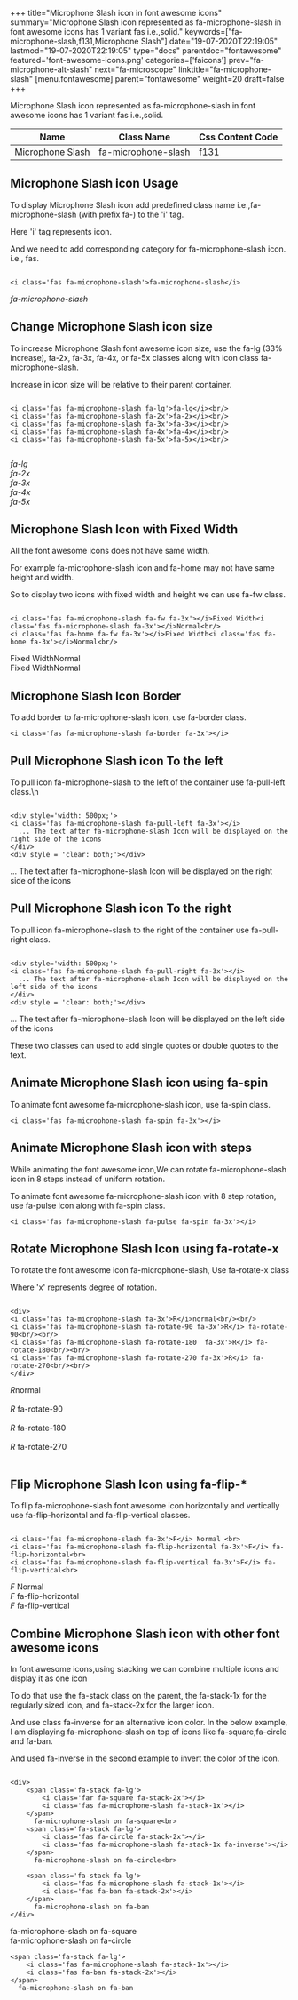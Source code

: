 +++
title="Microphone Slash icon in font awesome icons"
summary="Microphone Slash icon represented as fa-microphone-slash in font awesome icons has 1 variant fas i.e.,solid."
keywords=["fa-microphone-slash,f131,Microphone Slash"]
date="19-07-2020T22:19:05"
lastmod="19-07-2020T22:19:05"
type="docs"
parentdoc="fontawesome"
featured='font-awesome-icons.png'
categories=['faicons']
prev="fa-microphone-alt-slash"
next="fa-microscope"
linktitle="fa-microphone-slash"
[menu.fontawesome]
parent="fontawesome"
weight=20
draft=false
+++


Microphone Slash icon represented as fa-microphone-slash in font awesome icons has 1 variant fas i.e.,solid.

<div class='table-responsive'><table class='table'><thead><tr><th>Name</th><th>Class Name</th><th>Css Content Code</th></tr></thead><tbody><tr><td>Microphone Slash</td><td>fa-microphone-slash</td><td>f131</td></tr></tbody></table></div>



## Microphone Slash icon Usage

To display Microphone Slash icon add predefined class name i.e.,fa-microphone-slash (with prefix fa-) to the 'i' tag.

Here 'i' tag represents icon.

And we need to add corresponding category for fa-microphone-slash icon. i.e., fas.


```

<i class='fas fa-microphone-slash'>fa-microphone-slash</i>
```

<i class='fas fa-microphone-slash'>fa-microphone-slash</i>




## Change Microphone Slash icon size
To increase Microphone Slash font awesome icon size, use the fa-lg (33% increase), fa-2x, fa-3x, fa-4x, or fa-5x classes along with icon class fa-microphone-slash.

Increase in icon size will be relative to their parent container. 

```

<i class='fas fa-microphone-slash fa-lg'>fa-lg</i><br/>
<i class='fas fa-microphone-slash fa-2x'>fa-2x</i><br/>
<i class='fas fa-microphone-slash fa-3x'>fa-3x</i><br/>
<i class='fas fa-microphone-slash fa-4x'>fa-4x</i><br/>
<i class='fas fa-microphone-slash fa-5x'>fa-5x</i><br/>
            
```

<i class='fas fa-microphone-slash fa-lg'>fa-lg</i><br/>
<i class='fas fa-microphone-slash fa-2x'>fa-2x</i><br/>
<i class='fas fa-microphone-slash fa-3x'>fa-3x</i><br/>
<i class='fas fa-microphone-slash fa-4x'>fa-4x</i><br/>
<i class='fas fa-microphone-slash fa-5x'>fa-5x</i><br/>
            



## Microphone Slash Icon with Fixed Width 

All the font awesome icons does not have same width.

For example fa-microphone-slash icon and fa-home may not have same height and width.

So to display two icons with fixed width and height we can use fa-fw class.


```

<i class='fas fa-microphone-slash fa-fw fa-3x'></i>Fixed Width<i class='fas fa-microphone-slash fa-3x'></i>Normal<br/>
<i class='fas fa-home fa-fw fa-3x'></i>Fixed Width<i class='fas fa-home fa-3x'></i>Normal<br/>
```

<i class='fas fa-microphone-slash fa-fw fa-3x'></i>Fixed Width<i class='fas fa-microphone-slash fa-3x'></i>Normal<br/>
<i class='fas fa-home fa-fw fa-3x'></i>Fixed Width<i class='fas fa-home fa-3x'></i>Normal<br/>



## Microphone Slash Icon Border 

To add border to fa-microphone-slash icon, use fa-border class.


```
<i class='fas fa-microphone-slash fa-border fa-3x'></i>

```
<i class='fas fa-microphone-slash fa-border fa-3x'></i>





## Pull Microphone Slash icon To the left

To pull icon fa-microphone-slash to the left of the container use fa-pull-left class.\n

```

<div style='width: 500px;'>
<i class='fas fa-microphone-slash fa-pull-left fa-3x'></i>
  ... The text after fa-microphone-slash Icon will be displayed on the right side of the icons
</div>
<div style = 'clear: both;'></div>
```

<div style='width: 500px;'>
<i class='fas fa-microphone-slash fa-pull-left fa-3x'></i>
  ... The text after fa-microphone-slash Icon will be displayed on the right side of the icons
</div>
<div style = 'clear: both;'></div>




## Pull Microphone Slash icon To the right
To pull icon fa-microphone-slash to the right of the container use fa-pull-right class.

```

<div style='width: 500px;'>
<i class='fas fa-microphone-slash fa-pull-right fa-3x'></i>
  ... The text after fa-microphone-slash Icon will be displayed on the left side of the icons
</div>
<div style = 'clear: both;'></div>
```

<div style='width: 500px;'>
<i class='fas fa-microphone-slash fa-pull-right fa-3x'></i>
  ... The text after fa-microphone-slash Icon will be displayed on the left side of the icons
</div>
<div style = 'clear: both;'></div>

These two classes can used to add single quotes or double quotes to the text.


## Animate Microphone Slash icon using fa-spin
To animate font awesome fa-microphone-slash icon, use fa-spin class.

```
<i class='fas fa-microphone-slash fa-spin fa-3x'></i>
```
<i class='fas fa-microphone-slash fa-spin fa-3x'></i>




## Animate Microphone Slash icon with steps
While animating the font awesome icon,We can rotate fa-microphone-slash icon in 8 steps instead of uniform rotation.

To animate font awesome fa-microphone-slash icon with 8 step rotation, use fa-pulse icon along with fa-spin class.


```
<i class='fas fa-microphone-slash fa-pulse fa-spin fa-3x'></i>

```
<i class='fas fa-microphone-slash fa-pulse fa-spin fa-3x'></i>





## Rotate Microphone Slash Icon using fa-rotate-x
To rotate the font awesome icon fa-microphone-slash, Use fa-rotate-x class

Where 'x' represents degree of rotation.


```

<div>
<i class='fas fa-microphone-slash fa-3x'>R</i>normal<br/><br/>
<i class='fas fa-microphone-slash fa-rotate-90 fa-3x'>R</i> fa-rotate-90<br/><br/> 
<i class='fas fa-microphone-slash fa-rotate-180  fa-3x'>R</i> fa-rotate-180<br/><br/> 
<i class='fas fa-microphone-slash fa-rotate-270 fa-3x'>R</i> fa-rotate-270<br/><br/>
</div>
```

<div>
<i class='fas fa-microphone-slash fa-3x'>R</i>normal<br/><br/>
<i class='fas fa-microphone-slash fa-rotate-90 fa-3x'>R</i> fa-rotate-90<br/><br/> 
<i class='fas fa-microphone-slash fa-rotate-180  fa-3x'>R</i> fa-rotate-180<br/><br/> 
<i class='fas fa-microphone-slash fa-rotate-270 fa-3x'>R</i> fa-rotate-270<br/><br/>
</div>




## Flip Microphone Slash Icon using fa-flip-*
To flip fa-microphone-slash font awesome icon horizontally and vertically use fa-flip-horizontal and fa-flip-vertical classes. 

```

<i class='fas fa-microphone-slash fa-3x'>F</i> Normal <br>
<i class='fas fa-microphone-slash fa-flip-horizontal fa-3x'>F</i> fa-flip-horizontal<br>
<i class='fas fa-microphone-slash fa-flip-vertical fa-3x'>F</i> fa-flip-vertical<br>
```

<i class='fas fa-microphone-slash fa-3x'>F</i> Normal <br>
<i class='fas fa-microphone-slash fa-flip-horizontal fa-3x'>F</i> fa-flip-horizontal<br>
<i class='fas fa-microphone-slash fa-flip-vertical fa-3x'>F</i> fa-flip-vertical<br>




## Combine Microphone Slash icon with other font awesome icons
In font awesome icons,using stacking we can combine multiple icons and display it as one icon 

To do that use the fa-stack class on the parent, the fa-stack-1x for the regularly sized icon, and fa-stack-2x for the larger icon.

And use class fa-inverse for an alternative icon color. 
In the below example, I am displaying fa-microphone-slash on top of icons like fa-square,fa-circle and fa-ban.

And used fa-inverse in the second example to invert the color of the icon.

```

<div>
    <span class='fa-stack fa-lg'>
        <i class='far fa-square fa-stack-2x'></i>
        <i class='fas fa-microphone-slash fa-stack-1x'></i>
    </span>
      fa-microphone-slash on fa-square<br>
    <span class='fa-stack fa-lg'>
        <i class='fas fa-circle fa-stack-2x'></i>
        <i class='fas fa-microphone-slash fa-stack-1x fa-inverse'></i>
    </span>
      fa-microphone-slash on fa-circle<br>

    <span class='fa-stack fa-lg'>
        <i class='fas fa-microphone-slash fa-stack-1x'></i>
        <i class='fas fa-ban fa-stack-2x'></i>
    </span>
      fa-microphone-slash on fa-ban
</div>
```

<div>
    <span class='fa-stack fa-lg'>
        <i class='far fa-square fa-stack-2x'></i>
        <i class='fas fa-microphone-slash fa-stack-1x'></i>
    </span>
      fa-microphone-slash on fa-square<br>
    <span class='fa-stack fa-lg'>
        <i class='fas fa-circle fa-stack-2x'></i>
        <i class='fas fa-microphone-slash fa-stack-1x fa-inverse'></i>
    </span>
      fa-microphone-slash on fa-circle<br>

    <span class='fa-stack fa-lg'>
        <i class='fas fa-microphone-slash fa-stack-1x'></i>
        <i class='fas fa-ban fa-stack-2x'></i>
    </span>
      fa-microphone-slash on fa-ban
</div>






